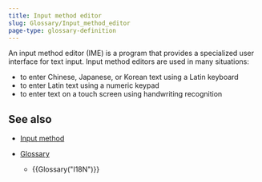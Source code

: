 ```yaml
---
title: Input method editor
slug: Glossary/Input_method_editor
page-type: glossary-definition
---
```


An input method editor (IME) is a program that provides a specialized user interface for text input. Input method editors are used in many situations:

- to enter Chinese, Japanese, or Korean text using a Latin keyboard
- to enter Latin text using a numeric keypad
- to enter text on a touch screen using handwriting recognition

## See also

- [Input method](https://en.wikipedia.org/wiki/Input_method)
- [Glossary](/en-US/docs/Glossary)

  - {{Glossary("I18N")}}
